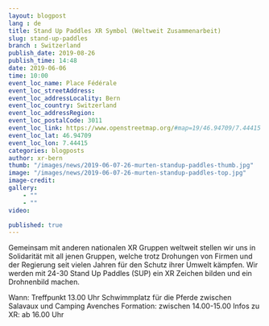 ```yaml
---
layout: blogpost
lang : de
title: Stand Up Paddles XR Symbol (Weltweit Zusammenarbeit)
slug: stand-up-paddles
branch : Switzerland
publish_date: 2019-08-26
publish_time: 14:48
date: 2019-06-06
time: 10:00
event_loc_name: Place Fédérale
event_loc_streetAddress:
event_loc_addressLocality: Bern
event_loc_country: Switzerland
event_loc_addressRegion: 
event_loc_postalCode: 3011
event_loc_link: https://www.openstreetmap.org/#map=19/46.94709/7.44415
event_loc_lat: 46.94709
event_loc_lon: 7.44415
categories: blogposts
author: xr-bern
thumb: "/images/news/2019-06-07-26-murten-standup-paddles-thumb.jpg"
image: "/images/news/2019-06-07-26-murten-standup-paddles-top.jpg"
image-credit:
gallery:
    - ""
    - ""
video: 

published: true
---
```


Gemeinsam mit anderen nationalen XR Gruppen weltweit stellen wir uns in Solidarität mit all jenen Gruppen, welche trotz Drohungen von Firmen und der Regierung seit vielen Jahren für den Schutz ihrer Umwelt kämpfen.
Wir werden mit 24-30 Stand Up Paddles (SUP) ein XR Zeichen bilden und ein Drohnenbild machen.

Wann: Treffpunkt 13.00 Uhr Schwimmplatz für die Pferde zwischen Salavaux und Camping Avenches
Formation: zwischen 14.00-15.00
Infos zu XR: ab 16.00 Uhr 
